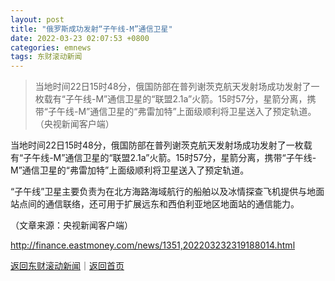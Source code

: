 ```yaml
---
layout: post
title: "俄罗斯成功发射“子午线-M”通信卫星"
date: 2022-03-23 02:07:53 +0800
categories: emnews
tags: 东财滚动新闻
---
```

> 当地时间22日15时48分，俄国防部在普列谢茨克航天发射场成功发射了一枚载有“子午线-M”通信卫星的“联盟2.1a”火箭。15时57分，星箭分离，携带“子午线-M”通信卫星的“弗雷加特”上面级顺利将卫星送入了预定轨道。（央视新闻客户端）

<p>当地时间22日15时48分，俄国防部在普列谢茨克航天发射场成功发射了一枚载有“子午线-M”通信卫星的“联盟2.1a”火箭。15时57分，星箭分离，携带“子午线-M”通信卫星的“弗雷加特”上面级顺利将卫星送入了预定轨道。</p>
 <p>“子午线”卫星主要负责为在北方海路海域航行的船舶以及冰情探查飞机提供与地面站点间的通信联络，还可用于扩展远东和西伯利亚地区地面站的通信能力。</p><p class="em_media">（文章来源：央视新闻客户端）</p>

<http://finance.eastmoney.com/news/1351,202203232319188014.html>

[返回东财滚动新闻](//finews.withounder.com/emnews/)｜[返回首页](//finews.withounder.com/)